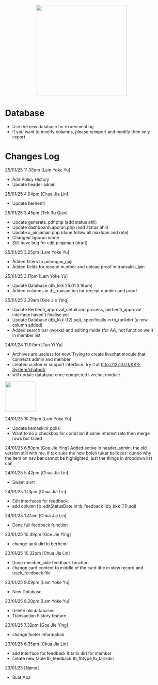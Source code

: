 <div id="header" align="center">
<img src="https://media.giphy.com/media/KiZ6kV683kPaU/giphy.gif" width="300"/>
</div>

# Database
- Use the new database for experimenting
- If you want to modify columns, please reimport and modify then only export

# Changes Log
25/01/25 11.08pm [Lam Yoke Yu]
- Add Policy History
- Update header admin

25/01/25 4.04pm [Chua Jia Lin]
- Update berhenti

25/01/25 3.45pm [Teh Ru Qian]
- Update generate_pdf.php (add status ahli)
- Update dashboardLaporan.php (add status ahli)
- Update a_pinjaman.php (done follow all maxloan and rate)
- Changed laporan name
- Still have bug for edit pinjaman (draft)

25/01/25 3.25pm [Lam Yoke Yu]
- Added filters to potongan_gaji
- Added fields for receipt number and upload proof in transaksi_lain

25/01/25 3.17pm [Lam Yoke Yu]
- Update Database (db_kkk 25.01 3.16pm)
- Added columns in tb_transaction for receipt number and proof

25/01/25 2.39am [Goe Jie Ying]
- Update Berhenti_approval_detail and process, berhenti_approval interface haven't finalise yet
- Update Database (db_kkk (12).sql), specifically in tb_tarikdiri (a new column added)
- Added search bar (works) and editing mode (for AA, not function well) in member list

24/01/24 11.07pm [Tan Yi Ya]
- Archives are useless for now. Trying to create livechat module that connects admin and member
- created customer support interface. try it at http://127.0.0.1/KKK-System/chatbot/
- will update database once completed livechat module
<img src="https://github.com/user-attachments/assets/fc7f4ad7-f0e3-4004-8bbb-afee65a9838a" width="100" />

24/01/25 10.29pm [Lam Yoke Yu]
- Update kemaskini_polisi
- Want to do a checkbox for condition if same interest rate then merge rows but failed

24/01/25 6.50pm [Goe Jie Ying]
Added active in header_admin, the old version still with me, if tak suka the new boleh tukar balik
p/s: dunno why the item on nav bar cannot be highlighted, just the things in dropdown list can

24/01/25 5.42pm [Chua Jia Lin]
- Sweet alert

24/01/25 1.13pm [Chua Jia Lin]
- Edit interfaces for feedback
- add column fb_editStatusDate in tb_feedback (db_kkk (11).sql)
  
24/01/25 1.41am [Chua Jia Lin]
- Done full feedback function
  
23/01/25 10.49pm [Goe Jie Ying]
- change tarik diri to berhenti

23/01/25 10.32pm [Chua Jia Lin]
- Done member_side feedback function
- change card content to middle of the card title in view record and track_feedback file

23/01/25 9.09pm [Lam Yoke Yu]
- New Database

23/01/25 8.30pm [Lam Yoke Yu]
- Delete old databases
- Transaction history feature 

23/01/25 7.32pm [Goe Jie Ying]
- change footer information

23/01/25 6.35pm [Chua Jia Lin]
- add interface for feedback & tarik diri for member
- create new table tb_feedback,tb_fbtype,tb_tarikdiri

23/01/25 [Name]
- Buat Apa
